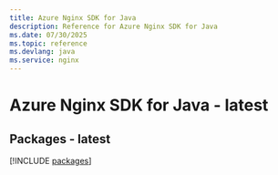 ```yaml
---
title: Azure Nginx SDK for Java
description: Reference for Azure Nginx SDK for Java
ms.date: 07/30/2025
ms.topic: reference
ms.devlang: java
ms.service: nginx
---
```

# Azure Nginx SDK for Java - latest
## Packages - latest
[!INCLUDE [packages](nginx-index.md)]